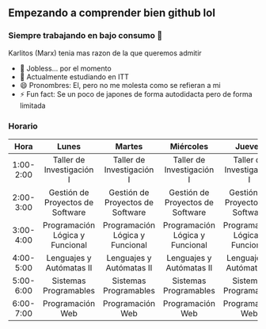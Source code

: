 ## Empezando a comprender bien github lol
### Siempre trabajando en bajo consumo 🔋
Karlitos (Marx) tenia mas razon de la que queremos admitir

- 🔭 Jobless... por el momento
- 🌱 Actualmente estudiando en ITT
- 😄 Pronombres: El, pero no me molesta como se refieran a mi
- ⚡ Fun fact: Se un poco de japones de forma autodidacta pero de forma limitada

### Horario
|    Hora   |               Lunes              |              Martes              |             Miércoles            |              Jueves              |              Viernes             |
|:---------:|:--------------------------------:|:--------------------------------:|:--------------------------------:|:--------------------------------:|:--------------------------------:|
| 1:00-2:00 |     Taller de Investigación I    |     Taller de Investigación I    |     Taller de Investigación I    |     Taller de Investigación I    |                                  |
| 2:00-3:00 | Gestión de Proyectos de Software | Gestión de Proyectos de Software | Gestión de Proyectos de Software | Gestión de Proyectos de Software | Gestión de Proyectos de Software |
| 3:00-4:00 |  Programación Lógica y Funcional |  Programación Lógica y Funcional |  Programación Lógica y Funcional |  Programación Lógica y Funcional | Gestión de Proyectos de Software |
| 4:00-5:00 |     Lenguajes y Autómatas II     |     Lenguajes y Autómatas II     |     Lenguajes y Autómatas II     |     Lenguajes y Autómatas II     |     Lenguajes y Autómatas II     |
| 5:00-6:00 |       Sistemas Programables      |       Sistemas Programables      |       Sistemas Programables      |       Sistemas Programables      |                                  |
| 6:00-7:00 |         Programación Web         |         Programación Web         |         Programación Web         |         Programación Web         |         Programación Web         |

<!--
**DanielGarciaITT/DanielGarciaITT** is a ✨ _special_ ✨ repository because its `README.md` (this file) appears on your GitHub profile.

Here are some ideas to get you started:

- 🔭 I’m currently working on ...
- 🌱 I’m currently learning ...
- 👯 I’m looking to collaborate on ...
- 🤔 I’m looking for help with ...
- 💬 Ask me about ...
- 📫 How to reach me: ...
- 😄 Pronouns: ...
- ⚡ Fun fact: ...
-->
